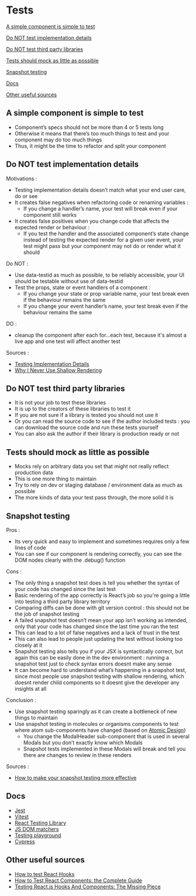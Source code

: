 ﻿# **Tests**

[A simple component is simple to test](#a-simple-component-is-simple-to-test)

[Do NOT test implementation details](#do-not-test-implementation-details)

[Do NOT test third party libraries](#do-not-test-third-party-libraries)

[Tests should mock as little as possible](#tests-should-mock-as-little-as-possible)

[Snapshot testing](#snapshot-testing)

[Docs](#docs)

[Other useful sources](#other-useful-sources)

## **A simple component is simple to test**

- Component’s specs should not be more than 4 or 5 tests long
- Otherwise it means that there’s too much things to test and your component may do too much things
- Thus, it might be the time to refactor and split your component

## **Do NOT test implementation details**

Motivations :

- Testing implementation details doesn’t match what your end user care, do or see
- It creates false negatives when refactoring code or renaming variables :
  - If you change a handler’s name, your test will break even if your component still works
- It creates false positives when you change code that affects the expected render or behaviour :
  - If you test the handler and the associated component’s state change instead of testing the expected render for a given user event, your test might pass but your component may not do or render what it should

Do NOT :

- Use data-testid as much as possible, to be reliably accessible, your UI should be testable without use of data-testid
- Test the props, state or event handlers of a component : 
  - If you change your state or prop variable name, your test break even if the behaviour remains the same
  - If you change your event handler’s name, your test break even if the behaviour remains the same

DO :

- cleanup the component after each for...each test, because it's almost a live app and one test will affect another test

Sources :

- [Testing Implementation Details](https://kentcdodds.com/blog/testing-implementation-details#why-is-testing-implementation-detailsbad)
- [Why I Never Use Shallow Rendering](https://kentcdodds.com/blog/why-i-never-use-shallow-rendering#without-shallow-rendering)

## **Do NOT test third party libraries**

- It is not your job to test these libraries
- It is up to the creators of these libraries to test it
- If you are not sure if a library is tested you should not use it
- Or you can read the source code to see if the author included tests : you can download the source code and run these tests yourself
- You can also ask the author if their library is production ready or not

## **Tests should mock as little as possible**

- Mocks rely on arbitrary data you set that might not really reflect production data
- This is one more thing to maintain
- Try to rely on dev or staging database / environment data as much as possible
- The more kinds of data your test pass through, the more solid it is

## **Snapshot testing**

Pros :

- Its very quick and easy to implement and sometimes requires only a few lines of code
- You can see if our component is rendering correctly, you can see the DOM nodes clearly with the .debug() function

Cons :

- The only thing a snapshot test does is tell you whether the syntax of your code has changed since the last test
- Basic rendering of the app correctly is React’s job so you're going a little into testing a third party library territory
- Comparing diffs can be done with git version control : this should not be the job of snapshot testing
- A failed snapshot test doesn’t mean your app isn’t working as intended, only that your code has changed since the last time you ran the test
- This can lead to a lot of false negatives and a lack of trust in the test
- This can also lead to people just updating the test without looking too closely at it
- Snapshot testing also tells you if your JSX is syntactically correct, but again this can be easily done in the dev environment : running a snapshot test just to check syntax errors doesnt make any sense
- It can become hard to understand what’s happening in a snapshot test, since most people use snapshot testing with shallow rendering, which doesnt render child components so it doesnt give the developer any insights at all

Conclusion :

- Use snapshot testing sparingly as it can create a bottleneck of new things to maintain
- Use snapshot testing in molecules or organisms components to test where atom sub-components have changed (based on [Atomic Design](https://blog-ux.com/quest-ce-que-latomic-design/))
  - You change the ModalHeader sub-component that is used in several Modals but you don’t exactly know which Modals
  - Snapshot tests implemented in these Modals will break and tell you there are changes to review in these renders

Sources :

- [How to make your snapshot testing more effective](https://kentcdodds.com/blog/effective-snapshot-testing)

## **Docs**

- [Jest](https://archive.jestjs.io/docs/en/getting-started)
- [Vitest](https://vitest.dev/guide/)
- [React Testing Library](https://testing-library.com/docs/react-testing-library/example-intro/#full-example)
- [JS DOM matchers](https://github.com/testing-library/jest-dom#table-of-contents)
- [Testing playground](https://testing-playground.com/)
- [Cypress](https://docs.cypress.io/guides/end-to-end-testing/writing-your-first-end-to-end-test)

## **Other useful sources**

- [How to test React Hooks](https://www.freecodecamp.org/news/testing-react-hooks/)
- [How to Test React Components: the Complete Guide](https://www.freecodecamp.org/news/testing-react-hooks/)
- [Testing React.js Hooks And Components: The Missing Piece](https://marmelab.com/blog/2021/08/31/testing-react.html)